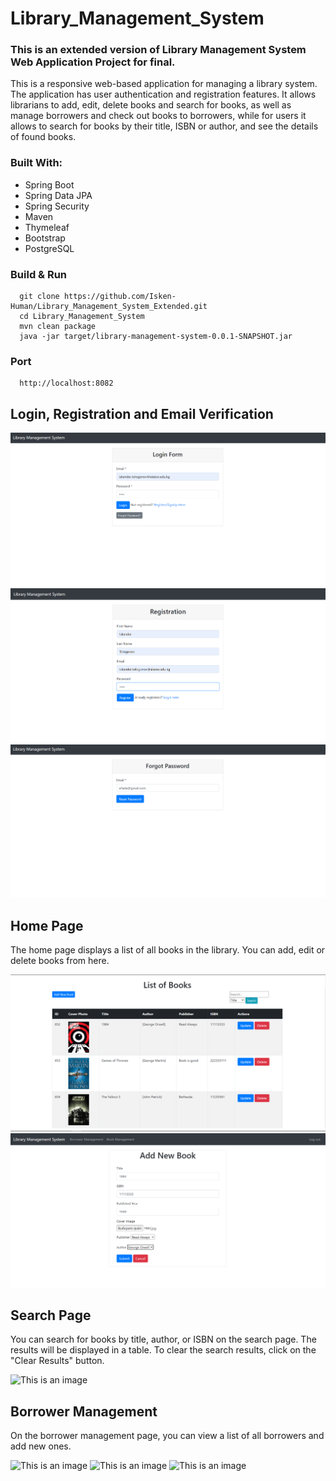 # Library_Management_System
### This is an extended version of Library Management System Web Application Project for final. 

This is a responsive web-based application for managing a library system. The application has user authentication and registration features.
It allows librarians to add, edit, delete books and search for books, as well as manage borrowers and check out books to borrowers, while for users it allows to search for books by their title, ISBN or author, and see the details of found books.
### Built With:
- Spring Boot
- Spring Data JPA
- Spring Security
- Maven
- Thymeleaf
- Bootstrap
- PostgreSQL

### Build & Run 
```
  git clone https://github.com/Isken-Human/Library_Management_System_Extended.git
  cd Library_Management_System
  mvn clean package
  java -jar target/library-management-system-0.0.1-SNAPSHOT.jar

```
### Port
```
  http://localhost:8082
```

## Login, Registration and Email Verification
![This is an image](/Photos/Login.png)
![This is an image](/Photos/Registration.png)
![This is an image](/Photos/Forgot_Password.png)

## Home Page
The home page displays a list of all books in the library. You can add, edit or delete books from here.

![This is an image](/Photos/list_of_books.png)
![This is an image](/Photos/add_new_book.png)


## Search Page
You can search for books by title, author, or ISBN on the search page. The results will be displayed in a table. To clear the search results, click on the "Clear Results" button.

![This is an image](/Photos/search_result.png)



## Borrower Management
On the borrower management page, you can view a list of all borrowers and add new ones.

![This is an image](/Photos/list_of_borrowers.png)
![This is an image](/Photos/add_new_borrower.png)
![This is an image](/Photos/update_borrower.png)





